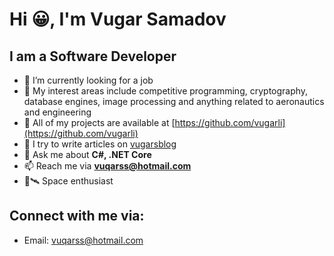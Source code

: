 # Hi 😀, I'm Vugar Samadov
## I am a Software Developer

- 👀 I’m currently looking for a job
- 🔭 My interest areas include competitive programming, cryptography, database engines, image processing and anything related to aeronautics and engineering
- 🌟 All of my projects are available at [https://github.com/vugarli](https://github.com/vugarli) 
- 📝 I try to write articles on [vugarsblog](https://vugarsblog.pages.dev/)
- 💬 Ask me about **C#, .NET Core**
- 📫 Reach me via **vuqarss@hotmail.com**
- 🌌🛰 Space enthusiast

## Connect with me via:
- Email: vuqarss@hotmail.com
